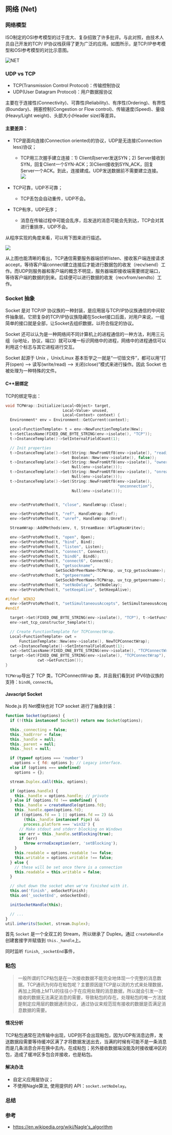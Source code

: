 
## 网络 (Net)

### 网络模型
ISO制定的OSI参考模型的过于庞大、复杂招致了许多批评。与此对照，由技术人员自己开发的TCP/
IP协议栈获得了更为广泛的应用。如图所示，是TCP/IP参考模型和OSI参考模型的对比示意图。

![NET](http://img.blog.csdn.net/20160324203556764)

### UDP vs TCP
* TCP(Transmission Control Protocol)：传输控制协议
* UDP(User Datagram Protocol)：用户数据报协议

主要在于连接性(Connectivity)、可靠性(Reliability)、有序性(Ordering)、有界性(Boundary)、拥塞控制(Congestion or Flow control)、传输速度(Speed)、量级(Heavy/Light weight)、头部大小(Header size)等差异。

#### 主要差异：
* TCP是面向连接(Connection oriented)的协议，UDP是无连接(Connection less)协议；
  * TCP用三次握手建立连接：1) Client向server发送SYN；2) Server接收到SYN，回复Client一个SYN-ACK；3)Client接收到SYN_ACK，回复Server一个ACK。到此，连接建成。UDP发送数据前不需要建立连接。
  ![](http://p.blog.csdn.net/images/p_blog_csdn_net/ruimingde/492389/o_tcp三次握手.bmp)


* TCP可靠，UDP不可靠；
  * TCP丢包会自动重传，UDP不会。


* TCP有序，UDP无序；
  * 消息在传输过程中可能会乱序，后发送的消息可能会先到达，TCP会对其进行重排序，UDP不会。

从程序实现的角度来看，可以用下图来进行描述。

![](http://img.my.csdn.net/uploads/201303/15/1363304870_3150.jpg)

从上图也能清晰的看出，TCP通信需要服务器端侦听listen、接收客户端连接请求accept，等待客户端connect建立连接后才能进行数据包的收发（recv/send）工作。而UDP则服务器和客户端的概念不明显，服务器端即接收端需要绑定端口，等待客户端的数据的到来。后续便可以进行数据的收发（recvfrom/sendto）工作。

### Socket 抽象
Socket 是对 TCP/IP 协议族的一种封装，是应用层与TCP/IP协议族通信的中间软件抽象层。它把复杂的TCP/IP协议族隐藏在Socket接口后面，对用户来说，一组简单的接口就是全部，让Socket去组织数据，以符合指定的协议。

Socket 还可以认为是一种网络间不同计算机上的进程通信的一种方法，利用三元组（ip地址，协议，端口）就可以唯一标识网络中的进程，网络中的进程通信可以利用这个标志与其它进程进行交互。

Socket 起源于 Unix ，Unix/Linux 基本哲学之一就是“一切皆文件”，都可以用“打开(open) –> 读写(write/read) –> 关闭(close)”模式来进行操作。因此 Socket 也被处理为一种特殊的文件。

#### C++层绑定
TCP的绑定导出：
```c++
void TCPWrap::Initialize(Local<Object> target,
                         Local<Value> unused,
                         Local<Context> context) {
  Environment* env = Environment::GetCurrent(context);

  Local<FunctionTemplate> t = env->NewFunctionTemplate(New);
  t->SetClassName(FIXED_ONE_BYTE_STRING(env->isolate(), "TCP"));
  t->InstanceTemplate()->SetInternalFieldCount(1);

  // Init properties
  t->InstanceTemplate()->Set(String::NewFromUtf8(env->isolate(), "reading"),
                             Boolean::New(env->isolate(), false));
  t->InstanceTemplate()->Set(String::NewFromUtf8(env->isolate(), "owner"),
                             Null(env->isolate()));
  t->InstanceTemplate()->Set(String::NewFromUtf8(env->isolate(), "onread"),
                             Null(env->isolate()));
  t->InstanceTemplate()->Set(String::NewFromUtf8(env->isolate(),
                                                 "onconnection"),
                             Null(env->isolate()));


  env->SetProtoMethod(t, "close", HandleWrap::Close);

  env->SetProtoMethod(t, "ref", HandleWrap::Ref);
  env->SetProtoMethod(t, "unref", HandleWrap::Unref);

  StreamWrap::AddMethods(env, t, StreamBase::kFlagHasWritev);

  env->SetProtoMethod(t, "open", Open);
  env->SetProtoMethod(t, "bind", Bind);
  env->SetProtoMethod(t, "listen", Listen);
  env->SetProtoMethod(t, "connect", Connect);
  env->SetProtoMethod(t, "bind6", Bind6);
  env->SetProtoMethod(t, "connect6", Connect6);
  env->SetProtoMethod(t, "getsockname",
                      GetSockOrPeerName<TCPWrap, uv_tcp_getsockname>);
  env->SetProtoMethod(t, "getpeername",
                      GetSockOrPeerName<TCPWrap, uv_tcp_getpeername>);
  env->SetProtoMethod(t, "setNoDelay", SetNoDelay);
  env->SetProtoMethod(t, "setKeepAlive", SetKeepAlive);

#ifdef _WIN32
  env->SetProtoMethod(t, "setSimultaneousAccepts", SetSimultaneousAccepts);
#endif

  target->Set(FIXED_ONE_BYTE_STRING(env->isolate(), "TCP"), t->GetFunction());
  env->set_tcp_constructor_template(t);

  // Create FunctionTemplate for TCPConnectWrap.
  Local<FunctionTemplate> cwt =
      FunctionTemplate::New(env->isolate(), NewTCPConnectWrap);
  cwt->InstanceTemplate()->SetInternalFieldCount(1);
  cwt->SetClassName(FIXED_ONE_BYTE_STRING(env->isolate(), "TCPConnectWrap"));
  target->Set(FIXED_ONE_BYTE_STRING(env->isolate(), "TCPConnectWrap"),
              cwt->GetFunction());
}
```
`TCPWrap`导出了 TCP 类，TCPConnectWrap 类，并且我们看到对 IPV6协议族的支持：`bind6`, `connect6`。

#### Javacript Socket
Node.js 的 Net模块也对 TCP socket 进行了抽象封装：
```js
function Socket(options) {
  if (!(this instanceof Socket)) return new Socket(options);

  this._connecting = false;
  this._hadError = false;
  this._handle = null;
  this._parent = null;
  this._host = null;

  if (typeof options === 'number')
    options = { fd: options }; // Legacy interface.
  else if (options === undefined)
    options = {};

  stream.Duplex.call(this, options);

  if (options.handle) {
    this._handle = options.handle; // private
  } else if (options.fd !== undefined) {
    this._handle = createHandle(options.fd);
    this._handle.open(options.fd);
    if ((options.fd == 1 || options.fd == 2) &&
        (this._handle instanceof Pipe) &&
        process.platform === 'win32') {
      // Make stdout and stderr blocking on Windows
      var err = this._handle.setBlocking(true);
      if (err)
        throw errnoException(err, 'setBlocking');
    }
    this.readable = options.readable !== false;
    this.writable = options.writable !== false;
  } else {
    // these will be set once there is a connection
    this.readable = this.writable = false;
  }

  // shut down the socket when we're finished with it.
  this.on('finish', onSocketFinish);
  this.on('_socketEnd', onSocketEnd);

  initSocketHandle(this);

  // ...
}
util.inherits(Socket, stream.Duplex);
```
首先 `Socket` 是一个全双工的 Stream，所以继承了 Duplex。通过 `createHandle` 创建套接字并赋值到
`this._handle`上。

同时监听 `finish`, `_socketEnd`事件， 



### 粘包
> 一般所谓的TCP粘包是在一次接收数据不能完全地体现一个完整的消息数据。TCP通讯为何存在粘包呢？主要原因是TCP是以流的方式来处理数据，再加上网络上MTU的往往小于在应用处理的消息数据，所以就会引发一次接收的数据无法满足消息的需要，导致粘包的存在。处理粘包的唯一方法就是制定应用层的数据通讯协议，通过协议来规范现有接收的数据是否满足消息数据的需要。

#### 情况分析

TCP粘包通常在流传输中出现，UDP则不会出现粘包，因为UDP有消息边界，发送数据段需要等待缓冲区满了才将数据发送出去，当满的时候有可能不是一条消息而是几条消息合并在换中去内，在成粘包；另外接收数据端没能及时接收缓冲区的包，造成了缓冲区多包合并接收，也是粘包。

#### 解决办法

* 自定义应用层协议；
* 不使用Nagle算法, 使用提供的 API：`socket.setNoDelay`。


### 总结



### 参考
* https://en.wikipedia.org/wiki/Nagle's_algorithm
